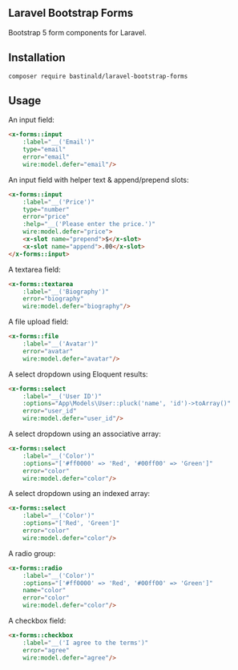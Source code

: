 ## Laravel Bootstrap Forms

Bootstrap 5 form components for Laravel.

## Installation

```console
composer require bastinald/laravel-bootstrap-forms
```

## Usage

An input field:

```html
<x-forms::input
    :label="__('Email')"
    type="email"
    error="email"
    wire:model.defer="email"/>
```

An input field with helper text & append/prepend slots:

```html
<x-forms::input
    :label="__('Price')"
    type="number"
    error="price"
    :help="__('Please enter the price.')"
    wire:model.defer="price">
    <x-slot name="prepend">$</x-slot>
    <x-slot name="append">.00</x-slot>
</x-forms::input>
```

A textarea field:

```html
<x-forms::textarea
    :label="__('Biography')"
    error="biography"
    wire:model.defer="biography"/>
```

A file upload field:

```html
<x-forms::file
    :label="__('Avatar')"
    error="avatar"
    wire:model.defer="avatar"/>
```

A select dropdown using Eloquent results:

```html
<x-forms::select
    :label="__('User ID')"
    :options="App\Models\User::pluck('name', 'id')->toArray()"
    error="user_id"
    wire:model.defer="user_id"/>
```

A select dropdown using an associative array:

```html
<x-forms::select
    :label="__('Color')"
    :options="['#ff0000' => 'Red', '#00ff00' => 'Green']"
    error="color"
    wire:model.defer="color"/>
```

A select dropdown using an indexed array:

```html
<x-forms::select
    :label="__('Color')"
    :options="['Red', 'Green']"
    error="color"
    wire:model.defer="color"/>
```

A radio group:

```html
<x-forms::radio
    :label="__('Color')"
    :options="['#ff0000' => 'Red', '#00ff00' => 'Green']"
    name="color"
    error="color"
    wire:model.defer="color"/>
```

A checkbox field:

```html
<x-forms::checkbox
    :label="__('I agree to the terms')"
    error="agree"
    wire:model.defer="agree"/>
```
